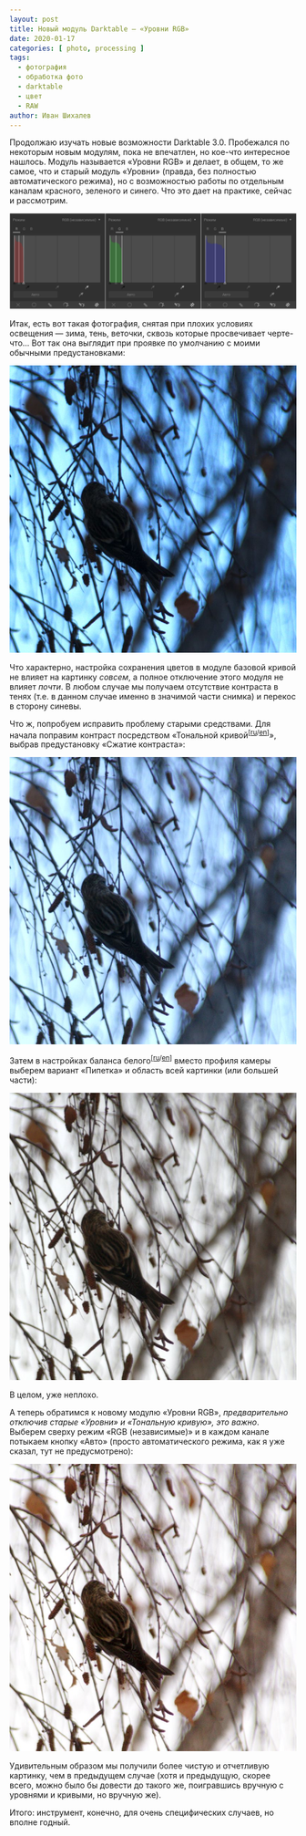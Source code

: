 ```yaml
---
layout: post
title: Новый модуль Darktable — «Уровни RGB»
date: 2020-01-17
categories: [ photo, processing ]
tags:
  - фотография
  - обработка фото
  - darktable
  - цвет
  - RAW
author: Иван Шихалев
---
```


Продолжаю изучать новые возможности Darktable 3.0. Пробежался по некоторым новым модулям,
пока не впечатлен,  но кое-что интересное нашлось. Модуль называется «Уровни RGB» и делает,
в общем, то же самое, что и старый модуль «Уровни» (правда, без полностью автоматического
режима), но с возможностью работы по отдельным каналам красного, зеленого и синего. Что это
дает на практике, сейчас и рассмотрим.

<div class="center-box">
<a href="/assets/img/2020-01/RGB.png" title="Панели модуля «Уровни RGB»"><img src="/assets/img/2020-01/RGB.png" alt="Панели модуля «Уровни RGB»"></a>
</div>

<!--more-->

Итак, есть вот такая фотография, снятая при плохих условиях освещения — зима, тень, веточки,
сквозь которые просвечивает черте-что... Вот так она выглядит при проявке по умолчанию
с моими обычными предустановками:

<!-- TODO: ссылка на предустановки -->

<div class="center-box">
<a href="/assets/photo/2020-01/default.jpg" title="Фотография с обычными предустановками"><img src="/assets/img/2020-01/default.jpg" alt="Фотография с обычными предустановками"></a>
</div>

Что характерно, настройка сохранения цветов в модуле базовой кривой не влияет на картинку
*совсем*, а полное отключение этого модуля не влияет *почти*. В любом случае мы получаем
отсутствие контраста в тенях (т.е. в данном случае именно в значимой части снимка)
и перекос в сторону синевы.

<!-- TODO: ссылка на настройку сохранения цветов -->

Что ж, попробуем исправить проблему старыми средствами. Для начала поправим контраст
посредством «Тональной кривой<sup>[<a
href="https://photoredroom.blogspot.com/2018/07/dttonegroup3.html">ru</a>/<a
href="https://darktable.gitlab.io/doc/en/tone_group.html#tone_curve">en</a>]</sup>»,
выбрав предустановку «Сжатие контраста»:

<div class="center-box">
<a href="/assets/photo/2020-01/contrast.jpg" title="Фотография со сжатием контраста"><img src="/assets/img/2020-01/contrast.jpg" alt="Фотография со сжатием контраста"></a>
</div>

Затем в настройках баланса белого<sup>[<a
href="https://photoredroom.blogspot.com/2018/06/dtbasicgroup10.html">ru</a>/<a
href="https://darktable.gitlab.io/doc/en/modules.html#whitebalance">en</a>]</sup>
вместо профиля камеры выберем вариант «Пипетка» и область всей картинки (или большей части):

<div class="center-box">
<a href="/assets/photo/2020-01/bb.jpg" title="Фотография с исправленным балансом белого"><img src="/assets/img/2020-01/bb.jpg" alt="Фотография с исправленным балансом белого"></a>
</div>

В целом, уже неплохо.

А теперь обратимся к новому модулю «Уровни RGB», *предварительно отключив старые «Уровни»
и «Тональную кривую», это важно*. Выберем сверху режим «RGB (независимые)» и в каждом канале
потыкаем кнопку «Авто» (просто автоматического режима, как я уже сказал, тут не предусмотрено):

<div class="center-box">
<a href="/assets/photo/2020-01/levels.jpg" title="Фотография после применения модуля"><img src="/assets/img/2020-01/levels.jpg" alt="Фотография после применения модуля"></a>
</div>

Удивительным образом мы получили более чистую и отчетливую картинку, чем в предыдущем
случае (хотя и предыдущую, скорее всего, можно было бы довести до такого же,
поигравшись вручную с уровнями и кривыми, но вручную же).

Итого: инструмент, конечно, для очень специфических случаев, но вполне годный.
